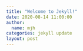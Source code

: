 ```yaml
---
title: "Welcome to Jekyll!"
date: 2020-08-14 11:00:00
author:
  name: mjh
categories: jekyll update
layout: post
---
```

